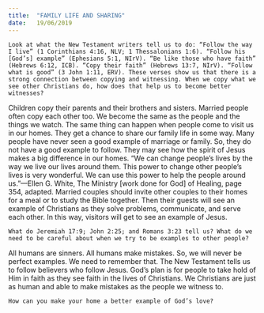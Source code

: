 ```yaml
---
title:  "FAMILY LIFE AND SHARING"
date:   19/06/2019
---
```


`Look at what the New Testament writers tell us to do: “Follow the way I live” (1 Corinthians 4:16, NLV; 1 Thessalonians 1:6). “Follow his [God’s] example” (Ephesians 5:1, NIrV). “Be like those who have faith” (Hebrews 6:12, ICB). “Copy their faith” (Hebrews 13:7, NIrV). “Follow what is good” (3 John 1:11, ERV). These verses show us that there is a strong connection between copying and witnessing. When we copy what we see other Christians do, how does that help us to become better witnesses?`

Children copy their parents and their brothers and sisters. Married people often copy each other too. We become the same as the people and the things we watch. The same thing can happen when people come to visit us in our homes. They get a chance to share our family life in some way. Many people have never seen a good example of marriage or family. So, they do not have a good example to follow. They may see how the spirit of Jesus makes a big difference in our homes. “We can change people’s lives by the way we live our lives around them. This power to change other people’s lives is very wonderful. We can use this power to help the people around us.”—Ellen G. White, The Ministry [work done for God] of Healing, page 354, adapted. Married couples should invite other couples to their homes for a meal or to study the Bible together. Then their guests will see an example of Christians as they solve problems, communicate, and serve each other. In this way, visitors will get to see an example of Jesus.

`What do Jeremiah 17:9; John 2:25; and Romans 3:23 tell us? What do we need to be careful about when we try to be examples to other people?`

All humans are sinners. All humans make mistakes. So, we will never be perfect examples. We need to remember that. The New Testament tells us to follow believers who follow Jesus. God’s plan is for people to take hold of Him in faith as they see faith in the lives of Christians. We Christians are just as human and able to make mistakes as the people we witness to.

`How can you make your home a better example of God’s love?`